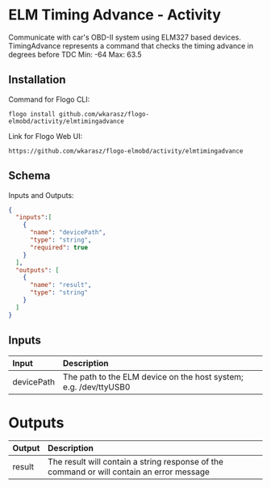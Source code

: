 # 	ELM Timing Advance - Activity

Communicate with car's OBD-II system using ELM327 based devices.
TimingAdvance represents a command that checks the timing advance in degrees before TDC
Min: -64
Max: 63.5

## Installation
Command for Flogo CLI:
```console
flogo install github.com/wkarasz/flogo-elmobd/activity/elmtimingadvance
```

Link for Flogo Web UI:
```console
https://github.com/wkarasz/flogo-elmobd/activity/elmtimingadvance
```

## Schema
Inputs and Outputs:
```json
{
  "inputs":[
    {
      "name": "devicePath",
      "type": "string",
      "required": true
    }
  ],
  "outputs": [
    {
      "name": "result",
      "type": "string"
    }
  ]
}
```
## Inputs
| Input            | Description    |
|:-----------------|:---------------|
| devicePath       | The path to the ELM device on the host system; e.g. /dev/ttyUSB0 |

# Outputs
| Output           | Description    |
|:-----------------|:---------------|
| result           | The result will contain a string response of the command or will contain an error message |

